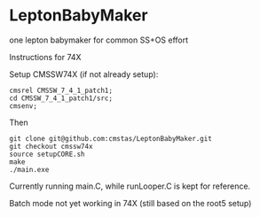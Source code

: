 # LeptonBabyMaker
one lepton babymaker for common SS+OS effort

Instructions for 74X

Setup CMSSW74X (if not already setup):
```
cmsrel CMSSW_7_4_1_patch1;
cd CMSSW_7_4_1_patch1/src;
cmsenv;
```

Then 

```
git clone git@github.com:cmstas/LeptonBabyMaker.git
git checkout cmssw74x
source setupCORE.sh
make
./main.exe
```

Currently running main.C, while runLooper.C is kept for reference.

Batch mode not yet working in 74X (still based on the root5 setup)

